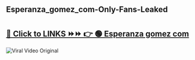 
 ## Esperanza_gomez_com-Only-Fans-Leaked

# <h2><a href="https://clipsfans.com/Esperanza_gomez_com&ref=git">🔗 Click to LINKS ⏩⏩ 👉 🟢 Esperanza gomez com </a></h2>

<a href="https://clipsfans.com/Esperanza_gomez_com&ref=git" rel="nofollow" data-target="animated-image.originalLink"><img src="https://i.ibb.co.com/xMMVF88/686577567.gif" alt="Viral Video Original" style="max-width: 100%; display: inline-block;" data-target="animated-image.originalImage"></a>

